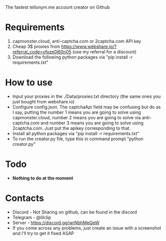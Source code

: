 The fastest tellonym.me account creator on Github
# Requirements
1. capmonster.cloud, anti-captcha.com or 2captcha.com API key
2. Cheap 3$ proxies from https://www.webshare.io/?referral_code=vfoze0j60n05 (use my referral for a discount)
4. Download the following python packages via "pip install -r requirements.txt"
# How to use
* Input your proxies in the ./Data/proxies.txt directory (the same ones you just bought from webshare.io)
* Configure config.json. The captchaApi field may be confusing but do as I say, putting the number 1 means you are going to solve using capmonster.cloud, number 2 means you are going to solve via anti-captcha.com and number 3 means you are going to solve using 2captcha.com. Just put the apikey corresponding to that.
* Install all python packages via "pip install -r requirements.txt"
* To run the creator.py file, type this in command prompt "python creator.py"
# Todo
* **Nothing to do at the moment**
# Contacts
* Discord - Not Sharing on github, can be found in the discord
* Telegram - @lilclip
* Server - https://discord.gg/wrNbhMeQeW
* If you come across any problems, just create an issue with a screenshot and I'll try to get it fixed ASAP
